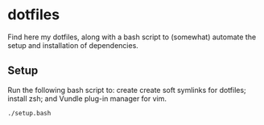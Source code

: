 # dotfiles

Find here my dotfiles, along with a bash script to (somewhat) automate the setup and installation of dependencies.

## Setup

Run the following bash script to: create create soft symlinks for dotfiles; install zsh; and Vundle plug-in manager for vim.

```bash
./setup.bash
```
